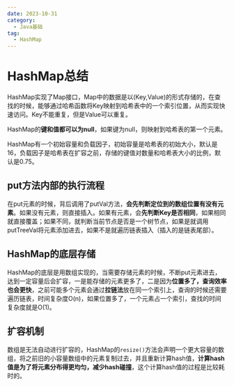 ```yaml
---
date: 2023-10-31
category:
  - Java基础
tag:
  - HashMap
---
```


# HashMap总结

HashMap实现了Map接口，Map中的数据是以(Key,Value)的形式存储的，在查找的时候，能够通过哈希函数将Key映射到哈希表中的一个索引位置，从而实现快速访问。Key不能重复，但是Value可以重复。

HashMap的**键和值都可以为null**，如果键为null，则映射到哈希表的第一个元素。

HashMap有一个初始容量和负载因子，初始容量是哈希表的初始大小，默认是16，负载因子是哈希表在扩容之前，存储的键值对数量和哈希表大小的比例，默认是0.75。

## put方法内部的执行流程

在put元素的时候，背后调用了putVal方法，**会先判断定位到的数组位置有没有元素**。如果没有元素，则直接插入。如果有元素，会**先判断Key是否相同**，如果相同就直接覆盖；如果不同，就判断当前节点是否是一个树节点，如果是就调用putTreeVal将元素添加进去，如果不是就遍历链表插入（插入的是链表尾部）。

## HashMap的底层存储

HashMap的底层是用数组实现的，当需要存储元素的时候，不断put元素进去，达到一定容量后会扩容，一是能存储的元素更多了，二是因为**位置多了，查询效率也会更快**，之前可能多个元素会通过**拉链法**放在同一个索引上，查询的时候还需要遍历链表，时间复杂度O(n)，如果位置多了，一个元素占一个索引，查找的时间复杂度就是O(1)。

## 扩容机制

数组是无法自动进行扩容的，HashMap的``resize()``方法会声明一个更大容量的数组，将之前旧的小容量数组中的元素复制过去，并且重新计算hash值，**计算hash值是为了将元素分布得更均匀，减少hash碰撞**，这个计算hash值的过程是比较耗时的。
